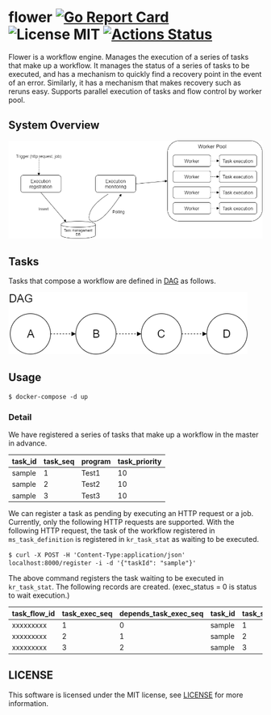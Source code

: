 # flower [![Go Report Card](https://goreportcard.com/badge/github.com/d-tsuji/flower)](https://goreportcard.com/report/github.com/d-tsuji/flower) ![License MIT](https://img.shields.io/badge/license-MIT-blue.svg) [![Actions Status](https://github.com/d-tsuji/flower/workflows/build/badge.svg)](https://github.com/d-tsuji/flower/actions)

Flower is a workflow engine. Manages the execution of a series of tasks that make up a workflow. It manages the status of a series of tasks to be executed, and has a mechanism to quickly find a recovery point in the event of an error. Similarly, it has a mechanism that makes recovery such as reruns easy. Supports parallel execution of tasks and flow control by worker pool.

## System Overview

![System overview](/doc/images/system_overview.png "System overview")

## Tasks

Tasks that compose a workflow are defined in [DAG](https://en.wikipedia.org/wiki/Directed_acyclic_graph) as follows.

![Task structure](/doc/images/task_structure.png "Task structure")

## Usage

```
$ docker-compose -d up
```

### Detail

We have registered a series of tasks that make up a workflow in the master in advance.

| task_id | task_seq | program | task_priority |
| ------- | -------- | ------- | ------------- |
| sample  | 1        | Test1   | 10            |
| sample  | 2        | Test2   | 10            |
| sample  | 3        | Test3   | 10            |

We can register a task as pending by executing an HTTP request or a job. Currently, only the following HTTP requests are supported. With the following HTTP request, the task of the workflow registered in `ms_task_definition` is registered in `kr_task_stat` as waiting to be executed.

```
$ curl -X POST -H 'Content-Type:application/json' localhost:8000/register -i -d '{"taskId": "sample"}'
```

The above command registers the task waiting to be executed in `kr_task_stat`. The following records are created. (exec_status = 0 is status to wait execution.)

| task_flow_id | task_exec_seq | depends_task_exec_seq | task_id | task_seq | exec_status | task_priority |
| ------------ | ------------- | --------------------- | ------- | -------- | ----------- | ------------- |
| xxxxxxxxx    | 1             | 0                     | sample  | 1        | 0           | 10            |
| xxxxxxxxx    | 2             | 1                     | sample  | 2        | 0           | 10            |
| xxxxxxxxx    | 3             | 2                     | sample  | 3        | 0           | 10            |

## LICENSE

This software is licensed under the MIT license, see [LICENSE](https://github.com/d-tsuji/flower/blob/master/LICENSE) for more information.
